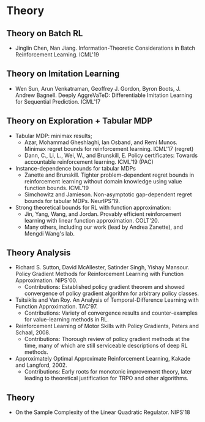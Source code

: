 # Theory

## Theory on Batch RL
- Jinglin Chen, Nan Jiang. Information-Theoretic Considerations in Batch Reinforcement Learning. ICML'19

## Theory on Imitation Learning
- Wen Sun, Arun Venkatraman, Geoffrey J. Gordon, Byron Boots, J. Andrew Bagnell. Deeply AggreVaTeD: Differentiable Imitation Learning for Sequential Prediction. ICML'17

## Theory on Exploration + Tabular MDP
- Tabular MDP: minimax results;
	- Azar, Mohammad Gheshlaghi, Ian Osband, and Remi Munos. Minimax regret bounds for reinforcement learning. ICML'17 (regret)
	- Dann, C., Li, L., Wei, W., and Brunskill, E. Policy certificates: Towards accountable reinforcement learning. ICML'19 (PAC)
- Instance-dependence bounds for tabular MDPs
	- Zanette and Brunskill. Tighter problem-dependent regret bounds in reinforcement learning without domain knowledge using value function bounds. ICML'19
	- Simchowitz and Jamieson. Non-asymptotic gap-dependent regret bounds for tabular MDPs. NeurIPS'19.
- Strong theoretical bounds for RL with function approximation:
	- Jin, Yang, Wang, and Jordan. Provably efficient reinforcement learning with linear function approximation. COLT'20.
	- Many others, including our work (lead by Andrea Zanette), and Mengdi Wang's lab.

## Theory Analysis
- Richard S. Sutton, David McAllester, Satinder Singh, Yishay Mansour. Policy Gradient Methods for Reinforcement Learning with Function Approximation. NIPS'00.
	- Contributions: Established policy gradient theorem and showed convergence of policy gradient algorithm for arbitrary policy classes.
- Tsitsiklis and Van Roy. An Analysis of Temporal-Difference Learning with Function Approximation. TAC'97.
	- Contributions: Variety of convergence results and counter-examples for value-learning methods in RL.
- Reinforcement Learning of Motor Skills with Policy Gradients, Peters and Schaal, 2008. 
	- Contributions: Thorough review of policy gradient methods at the time, many of which are still serviceable descriptions of deep RL methods.
- Approximately Optimal Approximate Reinforcement Learning, Kakade and Langford, 2002.
	- Contributions: Early roots for monotonic improvement theory, later leading to theoretical justification for TRPO and other algorithms.

## Theory
- On the Sample Complexity of the Linear Quadratic Regulator. NIPS'18
